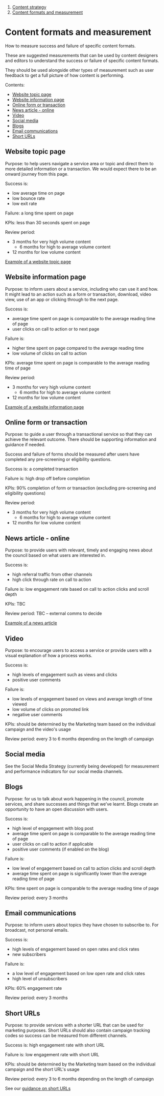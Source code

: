 1. [Content strategy](content-strategy)
2. [Content formats and measurement](#)

# Content formats and measurement

How to measure success and failure of specific content formats.

These are suggested measurements that can be used by content designers and editors to understand the success or failure of specific content formats.

They should be used alongside other types of measurement such as user feedback to get a full picture of how content is performing.

Contents:
 - [Website topic page](#website-topic-page)
 - [Website information page](#website-information-page)
 - [Online form or transaction](#online-form-or-transaction)
 - [News article - online](#news-article-online)
 - [Video](#video)
 - [Social media](#social-media)
 - [Blogs](#blogs)
 - [Email communications](#email-communications)
 - [Short URLs](#short-urls)

## Website topic page

Purpose: to help users navigate a service area or topic and direct them to more detailed information or a transaction. We would expect there to be an onward journey from this page.

Success is: 
 - low average time on page
 - low bounce rate
 - low exit rate

Failure: a long time spent on page

KPIs: less than 30 seconds spent on page

Review period:
 - 3 months for very high volume content
	- 6 months for high to average volume content
 - 12 months for low volume content

[Example of a website topic page](/examples/topic)

## Website information page

Purpose: to inform users about a service, including who can use it and how. It might lead to an action such as a form or transaction, download, video view, use of an app or clicking through to the next page.

Success is:   
 - average time spent on page is comparable to the average reading time of page
 - user clicks on call to action or to next page

Failure is:
 - higher time spent on page compared to the average reading time
 - low volume of clicks on call to action
 
KPIs: average time spent on page is comparable to the average reading time of page

Review period:
 - 3 months for very high volume content
	- 6 months for high to average volume content
 - 12 months for low volume content

[Example of a website information page](/examples/article)

## Online form or transaction

Purpose: to guide a user through a transactional service so that they can achieve the relevant outcome. There should be supporting information and guidance if needed.

Success and failure of forms should be measured after users have completed any pre-screening or eligibility questions.

Success is: a completed transaction

Failure is: high drop off before completion

KPIs: 90% completion of form or transaction (excluding pre-screening and eligibility questions)

Review period:
 - 3 months for very high volume content
	- 6 months for high to average volume content
 - 12 months for low volume content

## News article - online

Purpose: to provide users with relevant, timely and engaging news about the council based on what users are interested in. 

Success is: 
 - high referral traffic from other channels 
 - high click through rate on call to action

Failure is: low engagement rate based on call to action clicks and scroll depth

KPIs: TBC

Review period: TBC – external comms to decide

[Example of a news article](/examples/news)

## Video

Purpose: to encourage users to access a service or provide users with a visual explanation of how a process works.   

Success is: 
 - high levels of engagement such as views and clicks
 - positive user comments

Failure is: 
 - low levels of engagement based on views and average length of time viewed
 - low volume of clicks on promoted link
 - negative user comments

KPIs: should be determined by the Marketing team based on the individual campaign and the video's usage

Review period: every 3 to 6 months depending on the length of campaign

## Social media
See the Social Media Strategy (currently being developed) for measurement and performance indicators for our social media channels.

## Blogs

Purpose: for us to talk about work happening in the council, promote services, and share successes and things that we’ve learnt. Blogs create an opportunity to have an open discussion with users.

Success is:
 - high level of engagement with blog post
 - average time spent on page is comparable to the average reading time of page
 - user clicks on call to action if applicable
 - positive user comments (if enabled on the blog)

Failure is: 
 - low level of engagement based on call to action clicks and scroll depth
 - average time spent on page is significantly lower than the average reading time of page

KPIs: time spent on page is comparable to the average reading time of page

Review period: every 3 months

## Email communications

Purpose: to inform users about topics they have chosen to subscribe to. For broadcast, not personal emails.

Success is: 
 - high levels of engagement based on open rates and click rates
 - new subscribers

Failure is: 
 - a low level of engagement based on low open rate and click rates
 - high level of unsubscribers

KPIs: 60% engagement rate

Review period: every 3 months

## Short URLs 
Purpose: to provide services with a shorter URL that can be used for marketing purposes. Short URLs should also contain campaign tracking codes so success can be measured from different channels.

Success is: high engagement rate with short URL

Failure is: low engagement rate with short URL

KPIs: should be determined by the Marketing team based on the individual campaign and the short URL's usage

Review period: every 3 to 6 months depending on the length of campaign

See our [guidance on short URLs](/docs/core/content/url-guidelines)
